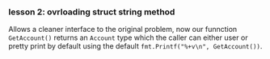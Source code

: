 ### lesson 2: ovrloading struct string method

Allows a cleaner interface to the original problem, now our funnction `GetAccount()` returns an `Account` type which the caller can either user or pretty print by default using the default `fmt.Printf("%+v\n", GetAccount())`.
